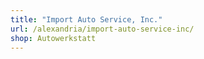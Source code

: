 ```yaml
---
title: "Import Auto Service, Inc."
url: /alexandria/import-auto-service-inc/
shop: Autowerkstatt
---
```

